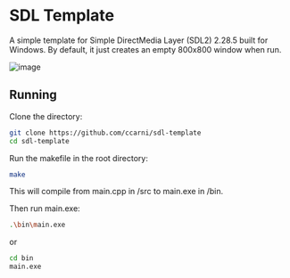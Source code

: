 # SDL Template
A simple template for Simple DirectMedia Layer (SDL2) 2.28.5 built for Windows.
By default, it just creates an empty 800x800 window when run.

![image](https://github.com/ccarni/sdl-template/assets/94944656/bcfd8910-dc14-4a51-a5fc-b35a0bb51d3f)


## Running
Clone the directory:
```bash
git clone https://github.com/ccarni/sdl-template
cd sdl-template
```

Run the makefile in the root directory:

```bash
make
```

This will compile from main.cpp in /src to main.exe in /bin.

Then run main.exe:
```bash
.\bin\main.exe
```

or

```bash
cd bin
main.exe
```
